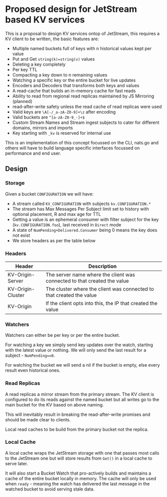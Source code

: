# Proposed design for JetStream based KV services

This is a proposal to design KV services ontop of JetStream, this requires a KV client to be written, the basic
features are:

 * Multiple named buckets full of keys with n historical values kept per value
 * Put and Get `string(k)=string(v)` values
 * Deleting a key completely
 * Per key TTL
 * Compacting a key down to n remaining values
 * Watching a specific key or the entire bucket for live updates
 * Encoders and Decoders that transforms both keys and values
 * A read-cache that builds an in-memory cache for fast reads
 * Ability to read from regional read replicas maintained by JS Mirroring (planned)
 * read-after-write safety unless the read cache of read replicas were used
 * Valid keys are `\A[-/_a-zA-Z0-9]+\z` after encoding
 * Valid buckets are `^[a-zA-Z0-9_-]+$`
 * Custom Stream Names and Stream ingest subjects to cater for different domains, mirrors and imports 
 * Key starting with `_kv` is reserved for internal use

This is an implementation of this concept focussed on the CLI, nats.go and others will have to build language
specific interfaces focussed on performance and end user.

## Design

### Storage

Given a bucket `CONFIGURATION` we will have:

 * A stream called `KV_CONFIGURATION` with subjects `kv.CONFIGURATION.*`
 * The stream has Max Messages Per Subject limit set to history with optional placement, R and max age for TTL
 * Getting a value is an ephemeral consumer with filter subject for the key (`kv.CONFIGURATION.foo`), last received in `Direct` mode
 * A state of `NumPending+Delivered.Consumer` being 0 means the key does not exist
 * We store headers as per the table below

### Headers

|Header|Description|
|------|-----------|
|KV-Origin-Server|The server name where the client was connected to that created the value|
|KV-Origin-Cluster|The cluster where the client was connected to that created the value|
|KV-Origin|If the client opts into this, the IP that created the value|

### Watchers

Watchers can either be per key or per the entire bucket.

For watching a key we simply send key updates over the watch, starting with the latest value or nothing. We will only 
send the last result for a subject - `NumPending==0`.

For watching the bucket we will send a nil if the bucket is empty, else every result even historical ones.

### Read Replicas

A read replicas a mirror stream from the primary stream.  The KV client is configured to do its reads against the 
named bucket but all writes go to the main bucket for the KV based on above naming.

This will inevitably result in breaking the read-after-write promises and should be made clear to clients.

Local read caches to be build from the primary bucket not the replica. 

### Local Cache

A local cache wraps the JetStream storage with one that passes most calls to the JetStream one but will store results
from `Get()` in a local cache to serve later.

It will also start a Bucket Watch that pro-actively builds and maintains a cache of the entire bucket locally in memory.
The cache will only be used when `ready` - meaning the watch has delivered the last message in the watched bucket to 
avoid serving stale data.
